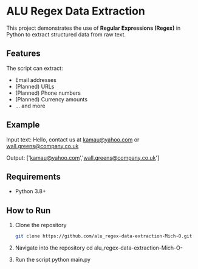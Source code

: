 # ALU Regex Data Extraction

This project demonstrates the use of **Regular Expressions (Regex)** in Python to extract structured data from raw text.  

## Features
The script can extract:
- Email addresses  
- (Planned) URLs  
- (Planned) Phone numbers  
- (Planned) Currency amounts  
- ... and more  

## Example
Input text: Hello, contact us at kamau@yahoo.com or wall.greens@company.co.uk

Output: ['kamau@yahoo.com','wall.greens@company.co.uk']

## Requirements
- Python 3.8+  

## How to Run
1. Clone the repository  
   ```bash
   git clone https://github.com/alu_regex-data-extraction-Mich-O.git

2. Navigate into the repository
cd alu_regex-data-extraction-Mich-O-

3. Run the script
   python main.py
